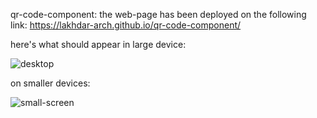 qr-code-component: 
the web-page has been deployed on the following link: https://lakhdar-arch.github.io/qr-code-component/


here's what should appear in large device:

![desktop](https://github.com/user-attachments/assets/15a784c6-c0b9-4dba-9ef3-212f0eb2ae4f)


on smaller devices: 


![small-screen](https://github.com/user-attachments/assets/cb8ad452-b140-4a53-a91f-3c8120735c5d)
